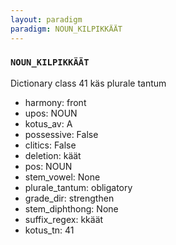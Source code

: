 ```yaml
---
layout: paradigm
paradigm: NOUN_KILPIKKÄÄT
---
```

### ` NOUN_KILPIKKÄÄT `

Dictionary class 41 käs plurale tantum
* harmony: front
* upos: NOUN
* kotus_av: A
* possessive: False
* clitics: False
* deletion: käät
* pos: NOUN
* stem_vowel: None
* plurale_tantum: obligatory
* grade_dir: strengthen
* stem_diphthong: None
* suffix_regex: kkäät
* kotus_tn: 41
